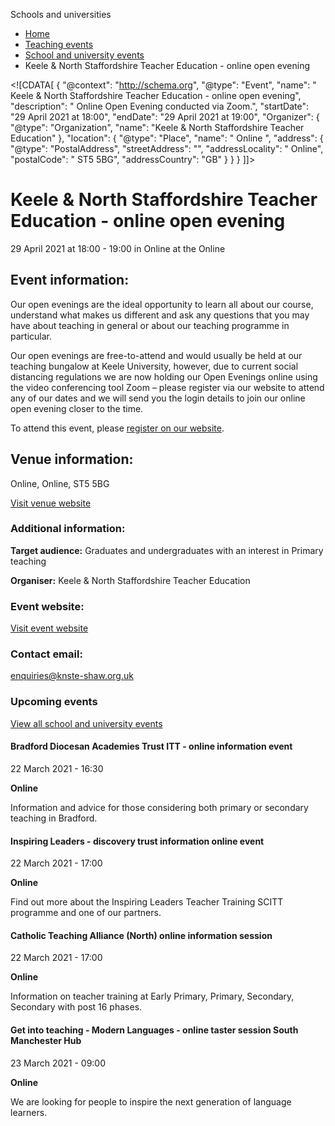 Schools and universities

*   [Home](/)
*   [Teaching events](/teaching-events)
*   [School and university events](/teaching-events/training-provider-events)
*   Keele & North Staffordshire Teacher Education - online open evening

<!\[CDATA\[ { "@context": "http://schema.org", "@type": "Event", "name": " Keele &amp; North Staffordshire Teacher Education - online open evening", "description": " Online Open Evening conducted via Zoom.", "startDate": "29 April 2021 at 18:00", "endDate": "29 April 2021 at 19:00", "Organizer": { "@type": "Organization", "name": "Keele &amp; North Staffordshire Teacher Education" }, "location": { "@type": "Place", "name": " Online ", "address": { "@type": "PostalAddress", "streetAddress": "", "addressLocality": " Online", "postalCode": " ST5 5BG", "addressCountry": "GB" } } } \]\]>

Keele & North Staffordshire Teacher Education - online open evening
===================================================================

29 April 2021 at 18:00 - 19:00 in Online at the Online

Event information:
------------------

Our open evenings are the ideal opportunity to learn all about our course, understand what makes us different and ask any questions that you may have about teaching in general or about our teaching programme in particular.

Our open evenings are free-to-attend and would usually be held at our teaching bungalow at Keele University, however, due to current social distancing regulations we are now holding our Open Evenings online using the video conferencing tool Zoom – please register via our website to attend any of our dates and we will send you the login details to join our online open evening closer to the time.

To attend this event, please [register on our website](https://knste-shaw.org.uk/).

Venue information:
------------------

Online, Online, ST5 5BG

[Visit venue website](https://knste-shaw.org.uk/ "Online")

### Additional information:

**Target audience:** Graduates and undergraduates with an interest in Primary teaching

**Organiser:** Keele & North Staffordshire Teacher Education

### Event website:

[Visit event website](https://knste-shaw.org.uk/)

### Contact email:

[enquiries@knste-shaw.org.uk](mailto:enquiries@knste-shaw.org.uk)

### Upcoming events

[View all school and university events](/teaching-events/training-provider-events)

[](/teaching-events/training-provider-events/210322-bradford-diocesan-academies-trust-itt-online-information-event)

#### Bradford Diocesan Academies Trust ITT - online information event

22 March 2021 - 16:30

**Online**

Information and advice for those considering both primary or secondary teaching in Bradford.

[](/teaching-events/training-provider-events/210322-inspiring-leaders-discovery-trust-information-online-event)

#### Inspiring Leaders - discovery trust information online event

22 March 2021 - 17:00

**Online**

Find out more about the Inspiring Leaders Teacher Training SCITT programme and one of our partners.

[](/teaching-events/training-provider-events/210322-catholic-teaching-alliance-north-online-information-session)

#### Catholic Teaching Alliance (North) online information session

22 March 2021 - 17:00

**Online**

Information on teacher training at Early Primary, Primary, Secondary, Secondary with post 16 phases.

[](/teaching-events/training-provider-events/210323-get-into-teaching-modern-languages-online-taster-session-south-manchester-hub)

#### Get into teaching - Modern Languages - online taster session South Manchester Hub

23 March 2021 - 09:00

**Online**

We are looking for people to inspire the next generation of language learners.